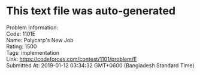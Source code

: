 # This text file was auto-generated  
  
Problem Information:  
Code: 1101E  
Name: Polycarp's New Job  
Rating: 1500  
Tags: implementation  
Link: https://codeforces.com/contest/1101/problem/E  
Submitted At: 2019-01-12 03:34:32 GMT+0600 (Bangladesh Standard Time)  
